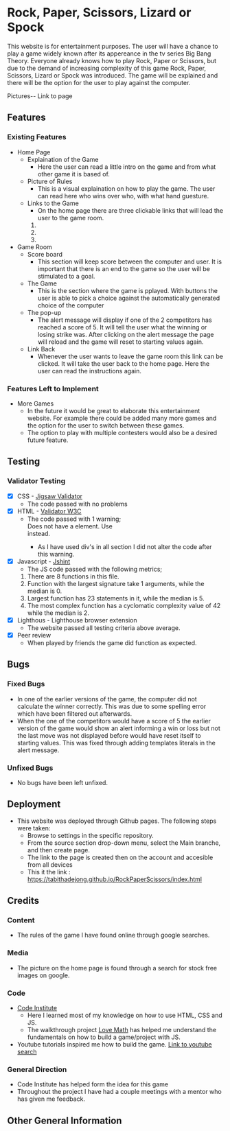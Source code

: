 # Rock, Paper, Scissors, Lizard or Spock 
This website is for entertainment purposes. The user will have a chance to play a game widely known after its appereance in the tv series Big Bang Theory. Everyone already knows how to play Rock, Paper or Scissors, but due to the demand of increasing complexity of this game Rock, Paper, Scissors, Lizard or Spock was introduced. The game will be explained and there will be the option for the user to play against the computer. 

Pictures-- 
Link to page 

## Features 
### Existing Features
- Home Page 
  - Explaination of the Game 
    - Here the user can read a little intro on the game and from what other game it is based of. 
  - Picture of Rules 
    - This is a visual explaination on how to play the game. The user can read here who wins over who, with what hand guesture. 
  - Links to the Game 
    - On the home page there are three clickable links that will lead the user to the game room. 
    1. 
    2. 
    3. 
- Game Room
  - Score board 
    - This section will keep score between the computer and user. It is important that there is an end to the game so the user will be stimulated to a goal. 
  - The Game 
    - This is the section where the game is pplayed. With buttons the user is able to pick a choice against the automatically generated choice of the computer 
  - The pop-up 
    - The alert message will display if one of the 2 competitors has reached a score of 5. It will tell the user what the winning or losing strike was. After clicking on the alert message the page will reload and the game will reset to starting values again. 
  - Link Back 
    - Whenever the user wants to leave the game room this link can be clicked. It will take the user back to the home page. Here the user can read the instructions again. 
### Features Left to Implement 
- More Games 
  - In the future it would be great to elaborate this entertainment website. For example there could be added many more games and the option for the user to switch between these games. 
  - The option to play with multiple contesters would also be a desired future feature. 
## Testing 
### Validator Testing
- [x] CSS - [Jigsaw Validator](https://jigsaw.w3.org/css-validator/)
  - The code passed with no problems 
- [x] HTML -  [Validator W3C](https://validator.w3.org/)
  - The code passed with 1 warning; <section> Does not have a <h> element. Use <div> instead.
    - As I have used div's in all section I did not alter the code after this warning. 
- [x] Javascript - [Jshint](https://jshint.com/)
  - The JS code passed with the following metrics; 
  1. There are 8 functions in this file.
  2. Function with the largest signature take 1 arguments, while the median is 0.
  3. Largest function has 23 statements in it, while the median is 5.
  4. The most complex function has a cyclomatic complexity value of 42 while the median is 2.
- [x] Lighthous - Lighthouse browser extension
  - The website passed all testing criteria above average. 
- [x] Peer review 
  - When played by friends the game did function as expected. 

## Bugs 
### Fixed Bugs 
- In one of the earlier versions of the game, the computer did not calculate the winner correctly. This was due to some spelling error which have been filtered out afterwards. 
- When the one of the competitors would have a score of 5 the earlier version of the game would show an alert informing a win or loss but not the last move was not displayed before would have reset itself to starting values. This was fixed through adding templates literals in the alert message. 

### Unfixed Bugs 
- No bugs have been left unfixed. 


## Deployment 
- This website was deployed through Github pages. The following steps were taken: 
  - Browse to settings in the specific repository. 
  - From the source section drop-down menu, select the Main branche, and then create page.
  - The link to the page is created then on the account and accesible from all devices 
  - This it the link : https://tabithadejong.github.io/RockPaperScissors/index.html


## Credits 
### Content 
- The rules of the game I have found online through google searches. 
### Media 
- The picture on the home page is found through a search for stock free images on google. 
### Code 
- [Code Institute](https://learn.codeinstitute.net/dashboard)
  - Here I learned most of my knowledge on how to use HTML, CSS and JS. 
  - The walkthrough project [Love Math](https://code-institute-org.github.io/love-maths/) has helped me understand the fundamentals on how to build a game/project with JS. 
- Youtube tutorials inspired me how to build the game. [Link to youtube search](https://www.youtube.com/results?search_query=rock+paper+scissors+javascript)
### General Direction 
- Code Institute has helped form the idea for this game 
- Throughout the project I have had a couple meetings with a mentor who has given me feedback. 

## Other General Information 


